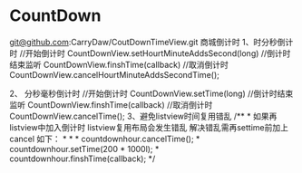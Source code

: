 # CountDown
git@github.com:CarryDaw/CoutDownTimeView.git
商城倒计时
1、时分秒倒计时
//开始倒计时
  CountDownView.setHourtMinuteAddsSecond(long)
  //倒计时结束监听
  CountDownView.finshTime(callback)
  //取消倒计时
  CountDownView.cancelHourtMinuteAddsSecondTime();
  
 2、 分秒毫秒倒计时
 //开始倒计时
  CountDownView.setTime(long)
  //倒计时结束监听
  CountDownView.finshTime(callback)
  //取消倒计时
  CountDownView.cancelTime();
  3、避免listview时间复用错乱
   /**
         * 如果再listview中加入倒计时   listview复用布局会发生错乱   解决错乱需再settime前加上cancel  如下：
         *
         *
         * countdownhour.cancelTime();
         *  countdownhour.setTime(200 * 1000l);
         *    countdownhour.finshTime(callback);
         */
